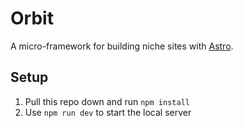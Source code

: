 # Orbit

A micro-framework for building niche sites with [Astro](https://astro.build/).

## Setup

1. Pull this repo down and run `npm install`
2. Use `npm run dev` to start the local server
